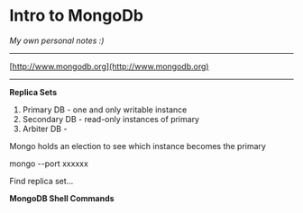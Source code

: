 # Intro to MongoDb #

*My own personal notes :)*


----------

[http://www.mongodb.org](http://www.mongodb.org)

----------

**Replica Sets**



1. Primary DB - one and only writable instance
1. Secondary DB - read-only instances of primary
1. Arbiter DB - 

Mongo holds an election to see which instance becomes the primary

mongo --port xxxxxx

Find replica set...

**MongoDB Shell Commands**





